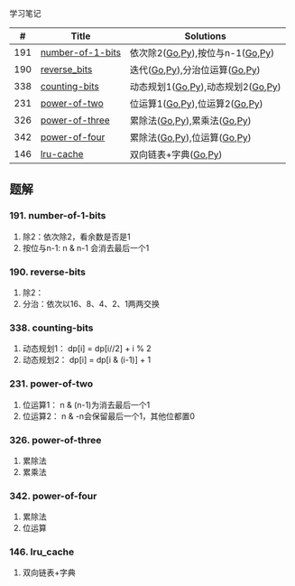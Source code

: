 学习笔记

|#|Title|Solutions|
|---|---|------|
|191|[number-of-1-bits](https://leetcode-cn.com/problems/number-of-1-bits) | 依次除2([Go](../Week_08/191/number_of_1_bits.go),[Py](../Week_08/191/number_of_1_bits.py)),按位与n-1([Go](../Week_08/191/number_of_1_bits2.go),[Py](../Week_08/191/number_of_1_bits2.py))|
|190|[reverse_bits](https://leetcode-cn.com/problems/reverse_bits) | 迭代([Go](../Week_08/190/reverse_bits.go),[Py](../Week_08/190/reverse_bits.py)),分治位运算([Go](../Week_08/190/reverse_bits2.go),[Py](../Week_08/190/reverse_bits2.py))|
|338|[counting-bits](https://leetcode-cn.com/problems/counting-bits) | 动态规划1([Go](../Week_08/338/counting_bits.go),[Py](../Week_08/338/counting_bits.py)),动态规划2([Go](../Week_08/338/counting_bits2.go),[Py](../Week_08/338/counting_bits2.py))|
|231|[power-of-two](https://leetcode-cn.com/problems/power-of-two) | 位运算1([Go](../Week_08/231/power_of_two.go),[Py](../Week_08/231/power_of_two.py)),位运算2([Go](../Week_08/231/power_of_two2.go),[Py](../Week_08/231/power_of_two2.py))|
|326|[power-of-three](https://leetcode-cn.com/problems/power-of-three) | 累除法([Go](../Week_08/326/power_of_three.go),[Py](../Week_08/326/power_of_three.py)),累乘法([Go](../Week_08/326/power_of_three2.go),[Py](../Week_08/326/power_of_three2.py))|
|342|[power-of-four](https://leetcode-cn.com/problems/power-of-four) | 累除法([Go](../Week_08/342/power_of_four.go),[Py](../Week_08/342/power_of_four.py)),位运算([Go](../Week_08/342/power_of_four2.go),[Py](../Week_08/342/power_of_four2.py))|
|146|[lru-cache](https://leetcode-cn.com/problems/lru-cache) | 双向链表+字典([Go](../Week_08/146/lru_cache.go),[Py](../Week_08/146/lru_cache.py))|


## 题解

### 191. number-of-1-bits

1. 除2：依次除2，看余数是否是1 
2. 按位与n-1: n & n-1 会消去最后一个1

### 190. reverse-bits

1. 除2：
2. 分治：依次以16、8、4、2、1两两交换

### 338. counting-bits

1. 动态规划1： dp[i] = dp[i//2] + i % 2
2. 动态规划2： dp[i] = dp[i & (i-1)] + 1

### 231. power-of-two

1. 位运算1：  n & (n-1)为消去最后一个1
2. 位运算2： n & -n会保留最后一个1，其他位都置0

### 326. power-of-three

1. 累除法
2. 累乘法

### 342. power-of-four

1. 累除法
2. 位运算

### 146. lru_cache

1. 双向链表+字典